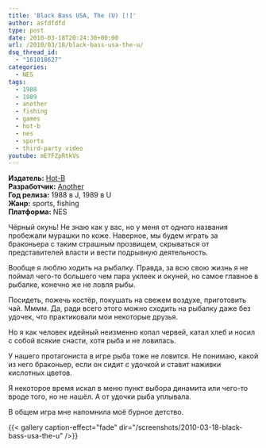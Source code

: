 ```yaml
---
title: 'Black Bass USA, The (U) [!]'
author: asfdfdfd
type: post
date: 2010-03-18T20:24:30+00:00
url: /2010/03/18/black-bass-usa-the-u/
dsq_thread_id:
  - "161018627"
categories:
  - NES
tags:
  - 1988
  - 1989
  - another
  - fishing
  - games
  - hot-b
  - nes
  - sports
  - third-party video  
youtube: mE7FZpRtkVs  
---
```

**Издатель:** [Hot-B][1]  
**Разработчик:** [Another][2]  
**Год релиза:** 1988 в J, 1989 в U  
**Жанр:** sports, fishing  
**Платформа:** NES

Чёрный окунь! Не знаю как у вас, но у меня от одного названия пробежали мурашки по коже. Наверное, мы будем играть за браконьера с таким страшным прозвищем, скрываться от представителей власти и вести подрывную деятельность.

<!--more-->

Вообще я люблю ходить на рыбалку. Правда, за всю свою жизнь я не поймал чего-то большего чем пара уклеек и окуней, но самое главное в рыбалке, конечно же не ловля рыбы.

Посидеть, пожечь костёр, покушать на свежем воздухе, приготовить чай. Мммм. Да, ради всего этого можно сходить на рыбалку даже без удочек, что практиковали мои некоторые друзья.

Но я как человек идейный неизменно копал червей, катал хлеб и носил с собой всякие снасти, хотя рыба и не ловилась.

У нашего протагониста в игре рыба тоже не ловится. Не понимаю, какой из него браконьер, если он сидит с удочкой и ставит наживки кислотных цветов.

Я некоторое время искал в меню пункт выбора динамита или чего-то вроде того, но не нашёл. А от удочки рыба уплывала.

В общем игра мне напомнила моё бурное детство.

{{< gallery caption-effect="fade" dir="/screenshots/2010-03-18-black-bass-usa-the-u" />}}

 [1]: https://www.mobygames.com/company/hot-b-usa-inc
 [2]: https://www.mobygames.com/company/another-ltd
